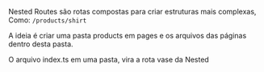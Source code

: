 Nested Routes são rotas compostas para criar estruturas mais complexas, Como: `/products/shirt`

A ideia é criar uma pasta products em pages e os arquivos das páginas dentro desta pasta.

O arquivo index.ts em uma pasta, vira a rota vase da Nested
